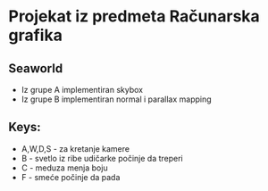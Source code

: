 # Projekat iz predmeta Računarska grafika

## Seaworld


* Iz grupe A implementiran skybox
* Iz grupe B implementiran normal i parallax mapping

## Keys:

  * A,W,D,S - za kretanje kamere
  * B - svetlo iz ribe udičarke počinje da treperi
  * C - meduza menja boju
  * F - smeće počinje da pada
